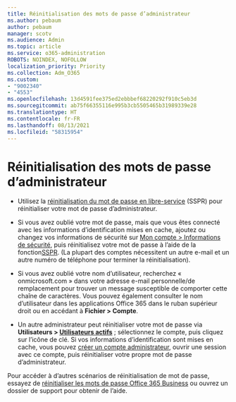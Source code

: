 ```yaml
---
title: Réinitialisation des mots de passe d’administrateur
ms.author: pebaum
author: pebaum
manager: scotv
ms.audience: Admin
ms.topic: article
ms.service: o365-administration
ROBOTS: NOINDEX, NOFOLLOW
localization_priority: Priority
ms.collection: Adm_O365
ms.custom:
- "9002340"
- "4553"
ms.openlocfilehash: 13d4591fee375ed2ebbbef68220292f910c5eb3d
ms.sourcegitcommit: ab75f66355116e995b3cb5505465b31989339e28
ms.translationtype: HT
ms.contentlocale: fr-FR
ms.lasthandoff: 08/13/2021
ms.locfileid: "58315954"
---
```

# <a name="admin-password-reset"></a>Réinitialisation des mots de passe d’administrateur

- Utilisez la [réinitialisation du mot de passe en libre-service](https://passwordreset.microsoftonline.com/) (SSPR) pour réinitialiser votre mot de passe d’administrateur.

- Si vous avez oublié votre mot de passe, mais que vous êtes connecté avec les informations d’identification mises en cache, ajoutez ou changez vos informations de sécurité sur [Mon compte > Informations de sécurité](https://mysignins.microsoft.com/security-info), puis réinitialisez votre mot de passe à l’aide de la fonction[SSPR](https://passwordreset.microsoftonline.com/). (La plupart des comptes nécessitent un autre e-mail et un autre numéro de téléphone pour terminer la réinitialisation).

- Si vous avez oublié votre nom d’utilisateur, recherchez « onmicrosoft.com » dans votre adresse e-mail personnelle/de remplacement pour trouver un message susceptible de comporter cette chaîne de caractères.  Vous pouvez également consulter le nom d’utilisateur dans les applications Office 365 dans le ruban supérieur droit ou en accédant à **Fichier > Compte**.

- Un autre administrateur peut réinitialiser votre mot de passe via **Utilisateurs > [Utilisateurs actifs](https://portal.office.com/adminportal/home#/users)** ; sélectionnez le compte, puis cliquez sur l’icône de clé.  Si vos informations d’identification sont mises en cache, vous pouvez [créer un compte administrateur](https://portal.office.com/adminportal/home#/users), ouvrir une session avec ce compte, puis réinitialiser votre propre mot de passe d’administrateur.

Pour accéder à d’autres scénarios de réinitialisation de mot de passe, essayez de [réinitialiser les mots de passe Office 365 Business](https://docs.microsoft.com/microsoft-365/admin/add-users/reset-passwords) ou ouvrez un dossier de support pour obtenir de l’aide.
